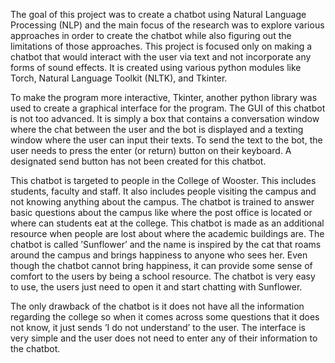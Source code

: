 The goal of this project was to create a chatbot using Natural Language Processing (NLP) and the main focus of the research was to explore various approaches in order to create the chatbot while also figuring out the limitations of those approaches. This project is focused only on making a chatbot that would interact with the user via text and not incorporate any forms of sound effects. It is created using various python modules like Torch, Natural Language Toolkit (NLTK), and Tkinter.  

To make the program more interactive, Tkinter, another python library was used to create a graphical interface for the program. The GUI of this chatbot is not too advanced. It is simply a box that contains a conversation window where the chat between the user and the bot is displayed and a texting window where the user can input their texts. To send the text to the bot, the user needs to press the enter (or return) button on their keyboard. A designated send button has not been created for this chatbot.

This chatbot is targeted to people in the College of Wooster. This includes students, faculty and staff. It also includes people visiting the campus and not knowing anything about the campus. The chatbot is trained to answer basic questions about the campus like where the post office is located or where can students eat at the college. This chatbot is made as an additional resource when people are lost about where the academic buildings are. The chatbot is called ’Sunflower’ and the name is inspired by the cat that roams around the campus and brings happiness to anyone who sees her. Even though the chatbot cannot bring happiness, it can provide some sense of comfort to the users by being a school resource. The chatbot is very easy to use, the users just need to open it and start chatting with Sunflower.

The only drawback of the chatbot is it does not have all the information regarding the college so when it comes across some questions that it does not know, it just sends ’I do not understand’ to the user. The interface is very simple and the user does not need to enter any of their information to the chatbot.
